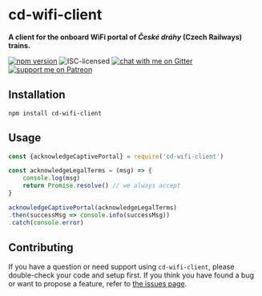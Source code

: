# cd-wifi-client

**A client for the onboard WiFi portal of *České dráhy* (Czech Railways) trains.**

[![npm version](https://img.shields.io/npm/v/cd-wifi-client.svg)](https://www.npmjs.com/package/cd-wifi-client)
![ISC-licensed](https://img.shields.io/github/license/derhuerst/cd-wifi-client.svg)
[![chat with me on Gitter](https://img.shields.io/badge/chat%20with%20me-on%20gitter-512e92.svg)](https://gitter.im/derhuerst)
[![support me on Patreon](https://img.shields.io/badge/support%20me-on%20patreon-fa7664.svg)](https://patreon.com/derhuerst)


## Installation

```shell
npm install cd-wifi-client
```


## Usage

```js
const {acknowledgeCaptivePortal} = require('cd-wifi-client')

const acknowledgeLegalTerms = (msg) => {
	console.log(msg)
	return Promise.resolve() // we always accept
}

acknowledgeCaptivePortal(acknowledgeLegalTerms)
.then(successMsg => console.info(successMsg))
.catch(console.error)
```


## Contributing

If you have a question or need support using `cd-wifi-client`, please double-check your code and setup first. If you think you have found a bug or want to propose a feature, refer to [the issues page](https://github.com/derhuerst/cd-wifi-client/issues).
